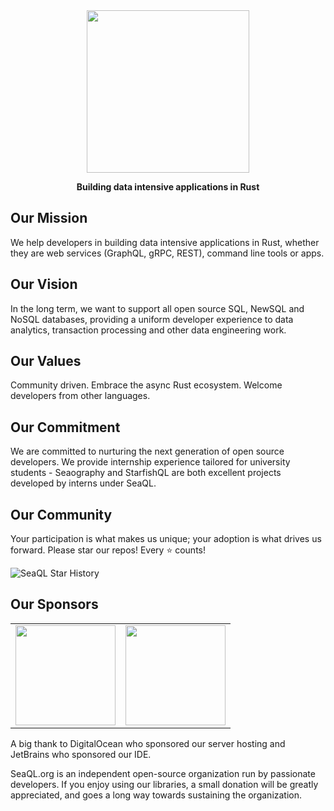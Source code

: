 <div align="center">

  <a href="https://www.sea-ql.org" target="_blank">
    <img src="https://raw.githubusercontent.com/SeaQL/sea-query/master/docs/SeaQL logo dual.png" width="260"/>
  </a>

  <p>
    <strong>Building data intensive applications in Rust</strong>
  </p>

</div>

## Our Mission
We help developers in building data intensive applications in Rust, whether they are web services (GraphQL, gRPC, REST), command line tools or apps.

## Our Vision
In the long term, we want to support all open source SQL, NewSQL and NoSQL databases, providing a uniform developer experience to data analytics, transaction processing and other data engineering work.

## Our Values
Community driven. Embrace the async Rust ecosystem. Welcome developers from other languages.

## Our Commitment

We are committed to nurturing the next generation of open source developers. We provide internship experience tailored for university students - Seaography and StarfishQL are both excellent projects developed by interns under SeaQL.

## Our Community

Your participation is what makes us unique; your adoption is what drives us forward. Please star our repos! Every ⭐ counts!

![SeaQL Star History](https://api.star-history.com/svg?repos=seaql/sea-orm,seaql/sea-query,seaql/sea-schema,seaql/starfish-ql,seaql/seaography&type=Timeline)

## Our Sponsors

<table>
  <tbody>
    <tr>
      <td><a href="https://www.digitalocean.com/"><img src="https://www.sea-ql.org/img/sponsors/DigitalOcean.svg" width="160"/></a></td>
      <td><a href="https://www.jetbrains.com/"><img src="https://www.sea-ql.org/img/sponsors/JetBrains.svg" width="160"/></a></td>
    </tr>
  </tbody>
</table>

A big thank to DigitalOcean who sponsored our server hosting and JetBrains who sponsored our IDE.

SeaQL.org is an independent open-source organization run by passionate developers. If you enjoy using our libraries, a small donation will be greatly appreciated, and goes a long way towards sustaining the organization.
